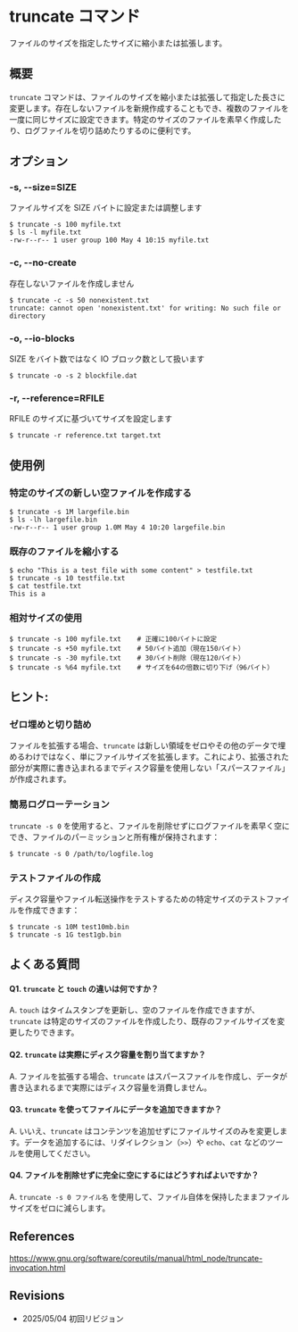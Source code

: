 # truncate コマンド

ファイルのサイズを指定したサイズに縮小または拡張します。

## 概要

`truncate` コマンドは、ファイルのサイズを縮小または拡張して指定した長さに変更します。存在しないファイルを新規作成することもでき、複数のファイルを一度に同じサイズに設定できます。特定のサイズのファイルを素早く作成したり、ログファイルを切り詰めたりするのに便利です。

## オプション

### **-s, --size=SIZE**

ファイルサイズを SIZE バイトに設定または調整します

```console
$ truncate -s 100 myfile.txt
$ ls -l myfile.txt
-rw-r--r-- 1 user group 100 May 4 10:15 myfile.txt
```

### **-c, --no-create**

存在しないファイルを作成しません

```console
$ truncate -c -s 50 nonexistent.txt
truncate: cannot open 'nonexistent.txt' for writing: No such file or directory
```

### **-o, --io-blocks**

SIZE をバイト数ではなく IO ブロック数として扱います

```console
$ truncate -o -s 2 blockfile.dat
```

### **-r, --reference=RFILE**

RFILE のサイズに基づいてサイズを設定します

```console
$ truncate -r reference.txt target.txt
```

## 使用例

### 特定のサイズの新しい空ファイルを作成する

```console
$ truncate -s 1M largefile.bin
$ ls -lh largefile.bin
-rw-r--r-- 1 user group 1.0M May 4 10:20 largefile.bin
```

### 既存のファイルを縮小する

```console
$ echo "This is a test file with some content" > testfile.txt
$ truncate -s 10 testfile.txt
$ cat testfile.txt
This is a 
```

### 相対サイズの使用

```console
$ truncate -s 100 myfile.txt    # 正確に100バイトに設定
$ truncate -s +50 myfile.txt    # 50バイト追加（現在150バイト）
$ truncate -s -30 myfile.txt    # 30バイト削除（現在120バイト）
$ truncate -s %64 myfile.txt    # サイズを64の倍数に切り下げ（96バイト）
```

## ヒント:

### ゼロ埋めと切り詰め

ファイルを拡張する場合、`truncate` は新しい領域をゼロやその他のデータで埋めるわけではなく、単にファイルサイズを拡張します。これにより、拡張された部分が実際に書き込まれるまでディスク容量を使用しない「スパースファイル」が作成されます。

### 簡易ログローテーション

`truncate -s 0` を使用すると、ファイルを削除せずにログファイルを素早く空にでき、ファイルのパーミッションと所有権が保持されます：

```console
$ truncate -s 0 /path/to/logfile.log
```

### テストファイルの作成

ディスク容量やファイル転送操作をテストするための特定サイズのテストファイルを作成できます：

```console
$ truncate -s 10M test10mb.bin
$ truncate -s 1G test1gb.bin
```

## よくある質問

#### Q1. `truncate` と `touch` の違いは何ですか？
A. `touch` はタイムスタンプを更新し、空のファイルを作成できますが、`truncate` は特定のサイズのファイルを作成したり、既存のファイルサイズを変更したりできます。

#### Q2. `truncate` は実際にディスク容量を割り当てますか？
A. ファイルを拡張する場合、`truncate` はスパースファイルを作成し、データが書き込まれるまで実際にはディスク容量を消費しません。

#### Q3. `truncate` を使ってファイルにデータを追加できますか？
A. いいえ、`truncate` はコンテンツを追加せずにファイルサイズのみを変更します。データを追加するには、リダイレクション（`>>`）や `echo`、`cat` などのツールを使用してください。

#### Q4. ファイルを削除せずに完全に空にするにはどうすればよいですか？
A. `truncate -s 0 ファイル名` を使用して、ファイル自体を保持したままファイルサイズをゼロに減らします。

## References

https://www.gnu.org/software/coreutils/manual/html_node/truncate-invocation.html

## Revisions

- 2025/05/04 初回リビジョン